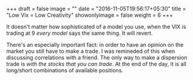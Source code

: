 +++
draft = false
image = ""
date = "2016-11-05T19:56:17+05:30"
title = "Low Vix = Low Creativity"
showonlyimage = false
weight = 6
+++

It doesn't matter how sophisticated of a model you use, when the VIX is trading at 9 *every model* says the same thing. It will revert.
<!--more-->

There's an especially important fact: in order to have an opinion on the market you still have to make a trade. I was remineded of this
when discussing correlations with a friend. The only way to make a dispersion trade is *with the stocks that you can trade*. At the end
of the day, it is all long/short combinations of available positions.
